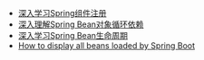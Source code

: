 
* [深入学习Spring组件注册](https://mrbird.cc/Spring-Bean-Regist.html)
* [深入理解Spring Bean对象循环依赖](https://mrbird.cc/%E6%B7%B1%E5%85%A5%E7%90%86%E8%A7%A3Spring%E5%BE%AA%E7%8E%AF%E4%BE%9D%E8%B5%96.html)
* [深入学习Spring Bean生命周期](https://mrbird.cc/Spring-Bean-Lifecycle.html)
* [How to display all beans loaded by Spring Boot](https://mkyong.com/spring-boot/how-to-display-all-beans-loaded-by-spring-boot/)

